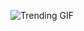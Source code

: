 ![Trending GIF](https://media0.giphy.com/media/v1.Y2lkPThiYjIxNzcyaDA1NXhxd3VjYTVsYmxsdjU5ZzcxZ3VoeWh4M3YyMWttNXgybTd5MCZlcD12MV9naWZzX3NlYXJjaCZjdD1n/CTX0ivSQbI78A/giphy.gif)
